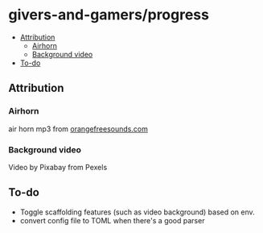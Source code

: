 # givers-and-gamers/progress

- [Attribution](#attribution)
  - [Airhorn](#airhorn)
  - [Background video](#background-video)
- [To-do](#to-do)

## Attribution

### Airhorn

air horn mp3 from [orangefreesounds.com](https://orangefreesounds.com/dj-air-horn-sound-effect/)

### Background video

Video by Pixabay from Pexels

## To-do

* Toggle scaffolding features (such as video background) based on env.
* convert config file to TOML when there's a good parser
